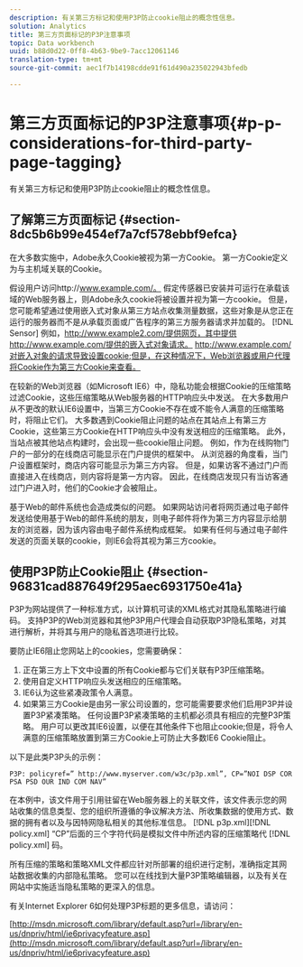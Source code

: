 ```yaml
---
description: 有关第三方标记和使用P3P防止cookie阻止的概念性信息。
solution: Analytics
title: 第三方页面标记的P3P注意事项
topic: Data workbench
uuid: b88d0d22-0ff8-4b63-9be9-7acc12061146
translation-type: tm+mt
source-git-commit: aec1f7b14198cdde91f61d490a235022943bfedb

---
```



# 第三方页面标记的P3P注意事项{#p-p-considerations-for-third-party-page-tagging}

有关第三方标记和使用P3P防止cookie阻止的概念性信息。

## 了解第三方页面标记 {#section-8dc5b6b99e454ef7a7cf578ebbf9efca}

在大多数实施中，Adobe永久Cookie被视为第一方Cookie。 第一方Cookie定义为与主机域关联的Cookie。

假设用户访问http://www.example.com/。 假定传感器已安装并可运行在承载该域的Web服务器上，则Adobe永久cookie将被设置并视为第一方cookie。 但是，您可能希望通过使用嵌入式对象从第三方站点收集测量数据，这些对象是从您正在运行的服务器而不是从承载页面或广告程序的第三方服务器请求并加载的。 [!DNL Sensor] 例如，http://www.example2.com/提供网页，其中提供http://www.example.com/提供的嵌入式对象请求。 http://www.example.com/对嵌入对象的请求导致设置cookie;但是，在这种情况下，Web浏览器或用户代理将Cookie作为第三方Cookie来查看。

在较新的Web浏览器（如Microsoft IE6）中，隐私功能会根据Cookie的压缩策略过滤Cookie，这些压缩策略从Web服务器的HTTP响应头中发送。 在大多数用户从不更改的默认IE6设置中，当第三方Cookie不存在或不能令人满意的压缩策略时，将阻止它们。 大多数遇到Cookie阻止问题的站点在其站点上有第三方Cookie，这些第三方Cookie在HTTP响应头中没有发送相应的压缩策略。 此外，当站点被其他站点构建时，会出现一些cookie阻止问题。 例如，作为在线购物门户的一部分的在线商店可能显示在门户提供的框架中。 从浏览器的角度看，当门户设置框架时，商店内容可能显示为第三方内容。 但是，如果访客不通过门户而直接进入在线商店，则内容将是第一方内容。 因此，在线商店发现只有当访客通过门户进入时，他们的Cookie才会被阻止。

基于Web的邮件系统也会造成类似的问题。 如果网站访问者将网页通过电子邮件发送给使用基于Web的邮件系统的朋友，则电子邮件将作为第三方内容显示给朋友的浏览器，因为该内容由电子邮件系统构成框架。 如果有任何与通过电子邮件发送的页面关联的cookie，则IE6会将其视为第三方cookie。

## 使用P3P防止Cookie阻止 {#section-96831cad887649f295aec6931750e41a}

P3P为网站提供了一种标准方式，以计算机可读的XML格式对其隐私策略进行编码。 支持P3P的Web浏览器和其他P3P用户代理会自动获取P3P隐私策略，对其进行解析，并将其与用户的隐私首选项进行比较。

要防止IE6阻止您网站上的cookies，您需要确保：

1. 正在第三方上下文中设置的所有Cookie都与它们关联有P3P压缩策略。
1. 使用自定义HTTP响应头发送相应的压缩策略。
1. IE6认为这些紧凑政策令人满意。
1. 如果第三方Cookie是由另一家公司设置的，您可能需要要求他们启用P3P并设置P3P紧凑策略。 任何设置P3P紧凑策略的主机都必须具有相应的完整P3P策略。 用户可以更改其IE6设置，以便在其他条件下也阻止cookie;但是，将令人满意的压缩策略放置到第三方Cookie上可防止大多数IE6 Cookie阻止。

以下是此类P3P头的示例：

```
P3P: policyref=” http://www.myserver.com/w3c/p3p.xml”, CP=”NOI DSP COR PSA PSD OUR IND COM NAV”
```

在本例中，该文件用于引用驻留在Web服务器上的关联文件，该文件表示您的网站收集的信息类型、您的组织所遵循的争议解决方法、所收集数据的使用方式、数据的拥有者以及与因特网隐私相关的其他标准信息。 [!DNL p3p.xml][!DNL policy.xml] “CP”后面的三个字符代码是模拟文件中所述内容的压缩策略代 [!DNL policy.xml] 码。

所有压缩的策略和策略XML文件都应针对所部署的组织进行定制，准确指定其网站数据收集的内部隐私策略。 您可以在线找到大量P3P策略编辑器，以及有关在网站中实施适当隐私策略的更深入的信息。

有关Internet Explorer 6如何处理P3P标题的更多信息，请访问：

[http://msdn.microsoft.com/library/default.asp?url=/library/en-us/dnpriv/html/ie6privacyfeature.asp](http://msdn.microsoft.com/library/default.asp?url=/library/en-us/dnpriv/html/ie6privacyfeature.asp)
